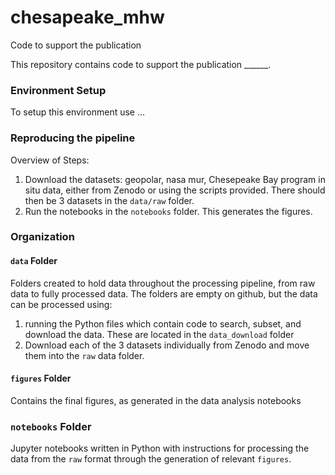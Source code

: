 chesapeake_mhw
==============================

Code to support the publication

This repository contains code to support the publication ______.

### Environment Setup

To setup this environment use ...

### Reproducing the pipeline

Overview of Steps:

1. Download the datasets: geopolar, nasa mur, Chesepeake Bay program in situ data, either from Zenodo or using the scripts provided. There should then be 3 datasets in the `data/raw` folder.
2. Run the notebooks in the `notebooks` folder. This generates the figures.

### Organization

#### `data` Folder

Folders created to hold data throughout the processing pipeline, from raw data to fully processed data. The folders are empty on github, but the data can be processed using:
1. running the Python files which contain code to search, subset, and download the data. These are located in the `data_download` folder
2. Download each of the 3 datasets individually from Zenodo and move them into the `raw` data folder.

#### `figures` Folder

Contains the final figures, as generated in the data analysis notebooks

### `notebooks` Folder

Jupyter notebooks written in Python with instructions for processing the data from the `raw` format through the generation of relevant `figures`.
